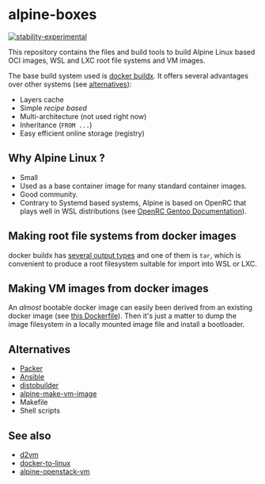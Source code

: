 # alpine-boxes

[![stability-experimental](https://img.shields.io/badge/stability-experimental-orange.svg)](https://github.com/mkenney/software-guides/blob/master/STABILITY-BADGES.md#experimental)

This repository contains the files and build tools to build Alpine Linux based
OCI images, WSL and LXC root file systems and VM images.

The base build system used is [docker buildx](https://docs.docker.com/build/).
It offers several advantages over other systems (see
[alternatives](#alternatives)):

- Layers cache
- Simple _recipe based_
- Multi-architecture (not used right now)
- Inheritance (`FROM ...`)
- Easy efficient online storage (registry)

## Why Alpine Linux ?

- Small
- Used as a base container image for many standard container images.
- Good community.
- Contrary to Systemd based systems, Alpine is based on OpenRC that plays well
  in WSL distributions (see
  [OpenRC Gentoo Documentation](https://wiki.gentoo.org/wiki/OpenRC)).

## Making root file systems from docker images

docker buildx has
[several output types](https://docs.docker.com/engine/reference/commandline/buildx_build/#output)
and one of them is `tar`, which is convenient to produce a root filesystem
suitable for import into WSL or LXC.

## Making VM images from docker images

An _almost_ bootable docker image can easily been derived from an existing
docker image (see
[this Dockerfile](https://github.com/linka-cloud/d2vm/blob/main/templates/alpine.Dockerfile)).
Then it's just a matter to dump the image filesystem in a locally mounted image
file and install a bootloader.

## Alternatives

- [Packer](https://www.packer.io/)
- [Ansible](https://www.ansible.com/)
- [distobuilder](https://github.com/lxc/distrobuilder)
- [alpine-make-vm-image](https://github.com/alpinelinux/alpine-make-vm-image)
- Makefile
- Shell scripts

## See also

- [d2vm](https://github.com/linka-cloud/d2vm)
- [docker-to-linux](https://github.com/iximiuz/docker-to-linux)
- [alpine-openstack-vm](https://github.com/antoinemartin/alpine-openstack-vm)
